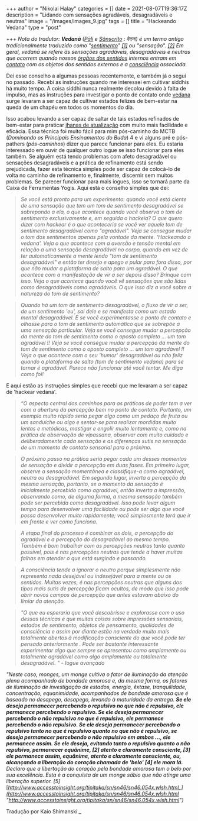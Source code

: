 +++
author = "Nikolai Halay"
categories = []
date = 2021-08-07T19:36:17Z
description = "Lidando com sensações agradáveis, desagradáveis e neutras"
image = "/images/images_9.jpg"
tags = []
title = "Hackeando Vedana"
type = "post"

+++
_Nota do tradutor: **Vedanā** (_[_Pāli_](https://en.wikipedia.org/wiki/P%C4%81li "Pāli") _e_ [_Sânscrito_](https://en.wikipedia.org/wiki/Sanskrit "sânscrito") _: वेदना) é um termo antigo tradicionalmente traduzido como "_[_sentimento_](https://en.wikipedia.org/wiki/Feeling "Sentindo-me")_"_ [_\[1\]_](https://en.wikipedia.org/wiki/Vedan%C4%81#cite_note-1) _ou "sensação"._ [_\[2\]_](https://en.wikipedia.org/wiki/Vedan%C4%81#cite_note-2) _Em geral, vedanā se refere às sensações agradáveis, desagradáveis ​​e neutras que ocorrem quando nossos_ [_órgãos dos sentidos_](https://en.wikipedia.org/wiki/Ayatana "Ayatana") _internos entram em_ [_contato_](https://en.wikipedia.org/wiki/Spar%C5%9Ba "Sparśa") _com os objetos dos sentidos externos e a_ [_consciência_](https://en.wikipedia.org/wiki/Vijnana) _associada._  
  
Dei esse conselho a algumas pessoas recentemente, e também já o segui no passado. Recebi as instruções quando me interessei em cultivar siddhis há muito tempo. A coisa siddhi nunca realmente decolou devido à falta de impulso, mas as instruções para investigar o ponto de contato onde [vedana](http://en.wikipedia.org/wiki/Vedan%C4%81) surge levaram a ser capaz de cultivar estados felizes de bem-estar na queda de um chapéu em todos os momentos do dia.

Isso acabou levando a ser capaz de saltar de tais estados refinados de bem-estar para praticar [jhanas de atualização](http://thehamiltonproject.blogspot.com/2011/07/yogi-toolbox-actualizing-jhanas.html) com muito mais facilidade e eficácia. Essa técnica foi muito fácil para mim pós-caminho do MCTB (_Dominando os Principais Ensinamentos do Buda_) 4 e vi alguns pré e pós-pathers (_pós-caminhos_) dizer que parece funcionar para eles. Eu estaria interessado em ouvir de qualquer outro iogue se isso funcionar para eles também. Se alguém está tendo problemas com afeto desagradável ou sensações desagradáveis ​​e a prática de refinamento está sendo prejudicada, fazer esta técnica simples pode ser capaz de colocá-lo de volta no caminho de refinamento e, finalmente, discernir sem muitos problemas. Se parecer funcionar para mais iogues, isso se tornará parte da Caixa de Ferramentas Yogis. Aqui está o conselho simples que dei:

> _Se você está pronto para um experimento: quando você está ciente de uma sensação que tem um tom de sentimento desagradável se sobrepondo a ela, o que acontece quando você observa o tom de sentimento exclusivamente e, em seguida o hackeia?  O que quero dizer com hackear é o que aconteceria se você ver aquele tom de sentimento desagradável como "agradável". Veja se consegue mudar o tom dos sentimentos apenas pela vontade da mente. 'Hackeando o vedana'. Veja o que acontece com a aversão e tensão mental em relação a uma sensação desagradável no corpo, quando em vez de ter automaticamente a mente lendo "tom de sentimento desagradável" e então ter desejo e apego e pular para fora disso, por que não mudar a plataforma de salto para um agradável. O que acontece com a manifestação de vir a ser depois disso? Brinque com isso. Veja o que acontece quando você vê sensações que são lidas como desagradáveis ​​ como agradáveis. O que isso diz a você sobre a natureza do tom de sentimento?_

> _Quando há um tom de sentimento desagradável, o fluxo de vir a ser, de um sentimento 'eu', sai dele e se manifesta como um estado mental desagradável. E se você experimentasse o ponto de contato e olhasse para o tom de sentimento automático que se sobrepõe a uma sensação particular. Veja se você consegue mudar a percepção da mente do tom de sentimento como o oposto completo ... um tom agradável !! Veja se você consegue mudar a percepção da mente do tom de sentimento como o oposto completo ... um tom agradável !! Veja o que acontece com o seu 'humor' desagradável ou não feliz quando a plataforma de salto (tom de sentimento vedana) para se tornar é agradável. Parece não funcionar até você tentar. Me diga como foi!_

E aqui estão as instruções simples que recebi que me levaram a ser capaz de 'hackear vedana'.

> _“O aspecto central dos caminhos para as práticas de poder tem a ver com a abertura da percepção bem no ponto de contato. Portanto, um exemplo muito rápido seria pegar algo como um pedaço de fruta ou um sanduíche ou algo e sentar-se para realizar mordidas muito lentas e metódicas, mastigar e engolir muito lentamente e, como na prática de observação de vipassana, observar com muito cuidado e deliberadamente cada sensação e as diferenças sutis na sensação de um momento de contato sensorial para o próximo._

> _O próximo passo na prática seria pegar cada um desses momentos de sensação e dividir a percepção em duas fases. Em primeiro lugar, observe a sensação momentânea e classifique-a como agradável, neutra ou desagradável. Em segundo lugar, inverta a percepção da mesma sensação, portanto, se o momento da sensação é inicialmente percebido como agradável, então inverta a impressão, observando como, de alguma forma, a mesma sensação também pode ser percebida como desagradável. Isso pode levar algum tempo para desenvolver uma facilidade ou pode ser algo que você possa desenvolver muito rapidamente; você simplesmente terá que ir em frente e ver como funciona._

> _A etapa final do processo é combinar os dois, a percepção do agradável e a percepção do desagradável ao mesmo tempo. Também é bom trabalhar com as percepções neutras tanto quanto possível, pois é nas percepções neutras que tende a haver muitas falhas em atender o que está surgindo e passando._

> _A consciência tende a ignorar o neutro porque simplesmente não representa nada desejável ou indesejável para a mente ou os sentidos. Muitas vezes, é nas percepções neutras que alguns dos tipos mais sutis de percepção ficam ocultos, de modo que isso pode abrir novos campos de percepção que antes estavam abaixo do limiar da atenção._

> _"O que eu esperaria que você descobrisse e explorasse com o uso dessas técnicas é que muitas coisas sobre impressões sensoriais, estados de sentimento, objetos de pensamento, qualidades de consciência e assim por diante estão na verdade muito mais totalmente abertos à modificação consciente do que você pode ter pensado anteriormente . Pode ser bastante interessante experimentar algo que sempre se apresentou como amplamente ou totalmente agradável como algo amplamente ou totalmente desagradável. " - Iogue avançado_

_"Neste caso, monges, um monge cultiva o fator de iluminação da atenção plena acompanhado de bondade amorosa e, da mesma forma, os fatores de iluminação de investigação de estados, energia, êxtase, tranquilidade, concentração, equanimidade, acompanhados de bondade amorosa que é baseado no desapego, desapego, levando à maturidade da entrega. **Se ele deseja permanecer percebendo o repulsivo no que não é repulsivo, ele permanece percebendo o repulsivo. Se ele deseja permanecer percebendo o não repulsivo no que é repulsivo, ele permanece percebendo o não repulsivo. Se ele deseja permanecer percebendo o repulsivo tanto no que é repulsivo quanto no que não é repulsivo, se deseja permanecer percebendo o não repulsivo em ambos ..., ele permanece assim. Se ele deseja, evitando tanto o repulsivo quanto o não repulsivo, permanecer equânime, \[2\] atento e claramente consciente, \[3\] ele permanece assim, equânime, atento e claramente consciente, ou, alcançando a liberação do coração chamada de 'belo' \[4\] ele mora lá.** Declaro que a libertação do coração pela bondade amorosa tem o belo por sua excelência. Esta é a conquista de um monge sábio que não atinge uma liberação superior. \[5\]_ [_http://www.accesstoinsight.org/tipitaka/sn/sn46/sn46.054x.wlsh.html_](http://www.accesstoinsight.org/tipitaka/sn/sn46/sn46.054x.wlsh.html "http://www.accesstoinsight.org/tipitaka/sn/sn46/sn46.054x.wlsh.html")_

Tradução por Kaio Shimanski._